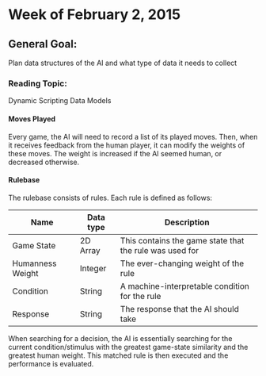 # Week of February 2, 2015

## General Goal: 
Plan data structures of the AI and what type of data it needs to collect

### Reading Topic: 
Dynamic Scripting Data Models

#### Moves Played
Every game, the AI will need to record a list of its played moves. Then, when it receives feedback from the human player, it can modify the weights of these moves.
The weight is increased if the AI seemed human, or decreased otherwise.

#### Rulebase
The rulebase consists of rules. Each rule is defined as follows:

|Name|Data type|Description|
|-------|-----------|-------------|
|Game State|2D Array|This contains the game state that the rule was used for|
|Humanness Weight|Integer|The ever-changing weight of the rule|
|Condition|String|A machine-interpretable condition for the rule|
|Response|String|The response that the AI should take|

When searching for a decision, the AI is essentially searching for the current condition/stimulus with the greatest game-state similarity and the greatest human weight.
This matched rule is then executed and the performance is evaluated.
